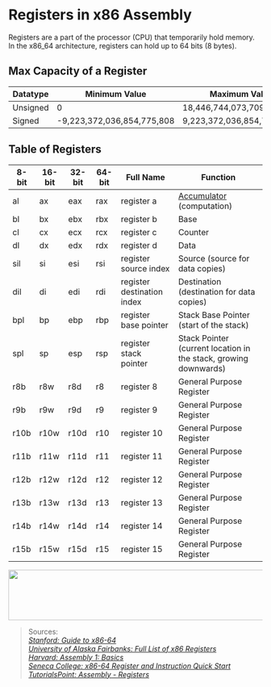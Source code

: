 # Registers in x86 Assembly
Registers are a part of the processor (CPU) that temporarily hold memory. <br />
In the x86_64 architecture, registers can hold up to 64 bits (8 bytes). <br />

## Max Capacity of a Register
| Datatype | Minimum Value | Maximum Value |
| -------- | ------------- | ------------- |
| Unsigned | 0 | 18,446,744,073,709,551,616 |
| Signed | -9,223,372,036,854,775,808 | 9,223,372,036,854,775,807 |


## Table of Registers
| 8-bit | 16-bit | 32-bit | 64-bit | Full Name | Function |
| ----- | ------ | ------ | ------ | --------- | -------- |
|   al  |   ax   |   eax  |  rax   | register a | [Accumulator](https://www.computerhope.com/jargon/a/accumulator.htm) (computation) | 
|   bl  |   bx   |   ebx  |  rbx   | register b | Base |
|   cl  |   cx   |   ecx  |  rcx   | register c | Counter |
|   dl  |   dx   |   edx  |  rdx   | register d | Data |
|  sil  |   si   |   esi  |  rsi   | register source index | Source (source for data copies) |
|  dil  |   di   |   edi  |  rdi   | register destination index | Destination  (destination for data copies) |
|  bpl  |   bp   |   ebp  |  rbp   | register base pointer | Stack Base Pointer (start of the stack) |
|  spl  |   sp   |   esp  |  rsp   | register stack pointer | Stack Pointer (current location in the stack, growing downwards) |
|  r8b  |   r8w  |   r8d  |   r8   | register 8 | General Purpose Register |
|  r9b  |   r9w  |   r9d  |   r9   | register 9 | General Purpose Register |
| r10b  |  r10w  |  r10d  |  r10   | register 10 | General Purpose Register |
| r11b  |  r11w  |  r11d  |  r11   | register 11 | General Purpose Register |
| r12b  |  r12w  |  r12d  |  r12   | register 12 | General Purpose Register |
| r13b  |  r13w  |  r13d  |  r13   | register 13 | General Purpose Register |
| r14b  |  r14w  |  r14d  |  r14   | register 14 | General Purpose Register |
| r15b  |  r15w  |  r15d  |  r15   | register 15 | General Purpose Register |

<img src="https://user-images.githubusercontent.com/70488531/125147735-1776b200-e0fb-11eb-8a21-46af83ae5cb7.png" width="1200" height="100"/>

> Sources: <br />
> [_Stanford: Guide to x86-64_](https://web.stanford.edu/class/archive/cs/cs107/cs107.1216/guide/x86-64.html) <br />
> [_University of Alaska Fairbanks: Full List of x86 Registers_](https://www.cs.uaf.edu/2015/fall/cs301/lecture/09_16_stack.html) <br />
> [_Harvard: Assembly 1: Basics_](https://cs61.seas.harvard.edu/site/2018/Asm1/) <br />
> [_Seneca College: x86-64 Register and Instruction Quick Start_](https://wiki.cdot.senecacollege.ca/wiki/X86_64_Register_and_Instruction_Quick_Start) <br />
> [_TutorialsPoint: Assembly - Registers_](https://www.tutorialspoint.com/assembly_programming/assembly_registers.htm) <br />
